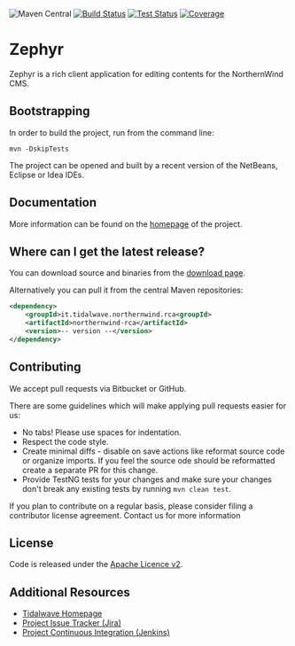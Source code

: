 ![Maven Central](https://img.shields.io/maven-central/v/it.tidalwave.northernwind.rca/northernwind-rca.svg)
[![Build Status](https://img.shields.io/jenkins/s/http/services.tidalwave.it/ci/job/Zephyr_Build_from_Scratch.svg)](http://services.tidalwave.it/ci/view/Zephyr)
[![Test Status](https://img.shields.io/jenkins/t/http/services.tidalwave.it/ci/job/Zephyr.svg)](http://services.tidalwave.it/ci/view/Zephyr)
[![Coverage](https://img.shields.io/jenkins/c/http/services.tidalwave.it/ci/job/Zephyr.svg)](http://services.tidalwave.it/ci/view/Zephyr)

Zephyr
================================

Zephyr is a rich client application for editing contents for the NorthernWind CMS.


Bootstrapping
-------------

In order to build the project, run from the command line:

```mvn -DskipTests```

The project can be opened and built by a recent version of the NetBeans, Eclipse or Idea IDEs.


Documentation
-------------

More information can be found on the [homepage](http://tidalwave.tidalwave.it/northernwind-rca) of the project.


Where can I get the latest release?
-----------------------------------

You can download source and binaries from the [download page](https://bitbucket.org/tidalwave/northernwind-rca-src/src).

Alternatively you can pull it from the central Maven repositories:

```xml
<dependency>
    <groupId>it.tidalwave.northernwind.rca<groupId>
    <artifactId>northernwind-rca</artifactId>
    <version>-- version --</version>
</dependency>
```


Contributing
------------

We accept pull requests via Bitbucket or GitHub.

There are some guidelines which will make applying pull requests easier for us:

* No tabs! Please use spaces for indentation.
* Respect the code style.
* Create minimal diffs - disable on save actions like reformat source code or organize imports. If you feel the source
  ode should be reformatted create a separate PR for this change.
* Provide TestNG tests for your changes and make sure your changes don't break any existing tests by running
```mvn clean test```.

If you plan to contribute on a regular basis, please consider filing a contributor license agreement. Contact us for
 more information


License
-------

Code is released under the [Apache Licence v2](https://www.apache.org/licenses/LICENSE-2.0.txt).


Additional Resources
--------------------

* [Tidalwave Homepage](http://tidalwave.it)
* [Project Issue Tracker (Jira)](http://services.tidalwave.it/jira/browse/NWRCA)
* [Project Continuous Integration (Jenkins)](http://services.tidalwave.it/ci/view/Zephyr)
